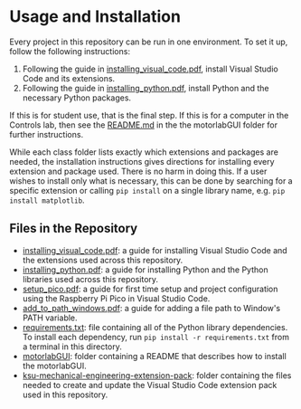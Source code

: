 # Usage and Installation

Every project in this repository can be run in one environment. To set it up, follow the following instructions:

1. Following the guide in [installing_visual_code.pdf](../usage-and-installation/installing_visual_studio_code.pdf), install Visual Studio Code and its extensions.
2. Following the guide in [installing_python.pdf](../usage-and-installation/installing_python.pdf), install Python and the necessary Python packages.

If this is for student use, that is the final step. If this is for a computer in the Controls lab, then see the [README.md](../usage-and-installation/motorlabGUI/README.md) in the the motorlabGUI folder for further instructions.

While each class folder lists exactly which extensions and packages are needed, the installation instructions gives directions for installing every extension and package used. There is no harm in doing this. If a user wishes to install only what is necessary, this can be done by searching for a specific extension or calling ```pip install``` on a single library name, e.g. ```pip install matplotlib```.

## Files in the Repository

* [installing_visual_code.pdf](../usage-and-installation/installing_visual_studio_code.pdf): a guide for installing Visual Studio Code and the extensions used across this repository.
* [installing_python.pdf](../usage-and-installation/installing_python.pdf): a guide for installing Python and the Python libraries used across this repository.
* [setup_pico.pdf](../usage-and-installation/setup_pico.pdf): a guide for first time setup and project configuration using the Raspberry Pi Pico in Visual Studio Code.
* [add_to_path_windows.pdf](../usage-and-installation/add_to_path_windows.pdf): a guide for adding a file path to Window's PATH variable.
* [requirements.txt](../usage-and-installation/requirements.txt): file containing all of the Python library dependencies. To install each dependency, run ```pip install -r requirements.txt``` from a terminal in this directory.
* [motorlabGUI](../usage-and-installation): folder containing a README that describes how to install the motorlabGUI.
* [ksu-mechanical-engineering-extension-pack](../usage-and-installation): folder containing the files needed to create and update the Visual Studio Code extension pack used in this repository.
